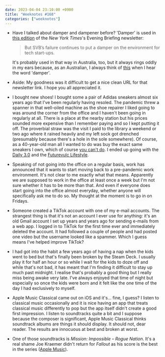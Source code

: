 ```yaml
---
date: 2023-04-04 23:10:00 +0900
title: "Weeknotes #168"
categories: ["weeknotes"]
---
```


- Have I talked about damper and dampener before? 'Damper' is used in [this edition](https://www.nytimes.com/2023/03/27/briefing/nashville-school-shooting-israel-judicial-overhaul.html) of the _New York Times_'s Evening Briefing newsletter:

  > But SVB’s failure continues to put a damper on the environment for tech start-ups.

  It's probably used in that way in Australia, too, but it always rings oddly in my ears because, as an Australian, I always think of [this](https://en.wikipedia.org/wiki/Damper_(food)) when I hear the word 'damper'.

- Aside: My goodness was it difficult to get a nice clean URL for that newsletter link. I hope you all appreciated it.

- I bought new shoes! I bought some a pair of Adidas sneakers almost six years ago that I've been regularly having resoled. The pandemic threw a spanner in that well-oiled machine as the shoe repairer I liked going to was around the corner from the office and I haven't been going in regularly at all. There is a place at the nearby station but his prices sounded more expensive than I remember paying and so I kept putting it off. The proverbial straw was the visit I paid to the library a weekend or two ago where it rained heavily and my left sock got drenched (presumably because there's a hole in the sole somewhere). Of course, as a 40-year-old man all I wanted to do was buy the exact same sneakers I own, which of course [you can't do](https://updates.inqk.net/post/1665566340.html). I ended up going with the [Daily 3.0](https://www.adidas.com/us/daily-3.0-shoes/FW7439.html) and the [Futurevulc Lifestyle](https://www.adidas.ca/en/futurevulc-lifestyle-skateboarding-shoes/GW4097.html).

- Speaking of not going into the office on a regular basis, work has announced that it wants to start moving back to a pre-pandemic work environment. It's not clear to me exactly what that means. Apparently we are supposed to work in the office at least once a week but I'm not sure whether it has to be more than that. And even if everyone does start going into the office almost everyday, whether anyone will specifically ask me to do so. My thought at the moment is to go in on Fridays.

- Someone created a TikTok account with one of my e-mail accounts. The strangest thing is that it's not an account I ever use for anything: it's an old Gmail account I set up years and years ago for sending e-mails from a web app. I logged in to TikTok for the first time ever and immediately deleted the account. It had followed a couple of people and had posted one video but the username looked like a spammer. Which I guess means I've helped improve TikTok?

- I had got into the habit a few years ago of having a nap when the kids went to bed but that's finally been broken by the Steam Deck. I usually play it for half an hour or so while I wait for the kids to doze off and while that's not bad, it has meant that I'm finding it difficult to stay up much past midnight. I realise that's probably a good thing but I really miss being awake very late. I've always enjoyed that time of night but especially so once the kids were born and it felt like the one time of the day I had exclusively to myself.

- Apple Music Classical came out on iOS and it's... fine, I guess? I listen to classical music occasionally and it is nice having an app that treats classical music differently to pop but the app itself didn't create a good first impression. I listen to soundtracks quite a bit and I suppose because the composer is significant, Apple Music Classical thinks soundtrack albums are things it should display. It should not, dear reader. The results are innocuous at best and broken at worst.

- One of those soundtracks is _Mission: Impossible – Rogue Nation_. It's a real shame Joe Kraemer didn't return for _Fallout_ as his score is the best in the series ([Apple Music](https://music.apple.com/us/album/mission-impossible-rogue-nation-music-from-the-motion/1022895473)).
